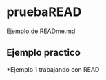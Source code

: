 # pruebaREAD
Ejemplo de READme.md

## Ejemplo practico
*Ejemplo 1 trabajando con READ
<img scr="image.png">
